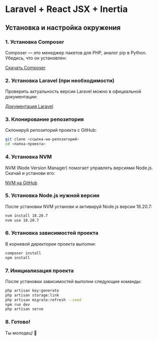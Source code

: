 # Laravel + React JSX + Inertia

## Установка и настройка окружения

### 1. Установка Composer
Composer — это менеджер пакетов для PHP, аналог pip в Python. Убедись, что он установлен:

[Скачать Composer](https://getcomposer.org/download/)

### 2. Установка Laravel (при необходимости)
Проверить актуальность версии Laravel можно в официальной документации:

[Документация Laravel](https://laravel.com/docs/12.x/installation)

### 3. Клонирование репозитория
Склонируй репозиторий проекта с GitHub:
```sh
git clone <ссылка-на-репозиторий>
cd <папка-проекта>
```

### 4. Установка NVM
NVM (Node Version Manager) помогает управлять версиями Node.js. 
Скачай и установи его:

[NVM на GitHub](https://github.com/nvm-sh/nvm#installing-and-updating)

### 5. Установка Node.js нужной версии
После установки NVM установи и активируй Node.js версии 18.20.7:
```sh
nvm install 18.20.7
nvm use 18.20.7
```

### 6. Установка зависимостей проекта
В корневой директории проекта выполни:
```sh
composer install
npm install
```

### 7. Инициализация проекта
После установки зависимостей выполни следующие команды:
```sh
php artisan key:generate
php artisan storage:link
php artisan migrate:refresh --seed
npm run dev
php artisan serve
```

### 8. Готово!
Ты молодец! 🎉


